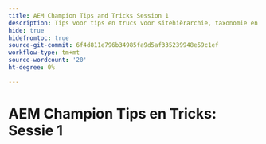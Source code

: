 ```yaml
---
title: AEM Champion Tips and Tricks Session 1
description: Tips voor tips en trucs voor sitehiërarchie, taxonomie en tags
hide: true
hidefromtoc: true
source-git-commit: 6f4d811e796b34985fa9d5af335239948e59c1ef
workflow-type: tm+mt
source-wordcount: '20'
ht-degree: 0%

---
```



# AEM Champion Tips en Tricks: Sessie 1
